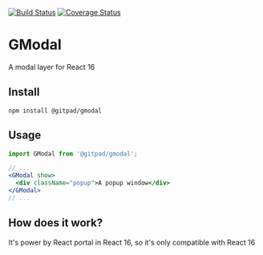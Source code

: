 [![Build Status](https://travis-ci.org/gitpadtech/gmodal.svg?branch=master)](https://travis-ci.org/gitpadtech/gmodal)
[![Coverage Status](https://coveralls.io/repos/github/gitpadtech/gmodal/badge.svg?branch=master)](https://coveralls.io/github/gitpadtech/gmodal?branch=master)

# GModal

A modal layer for React 16

## Install

```shell
npm install @gitpad/gmodal
```

## Usage

```jsx
import GModal from '@gitpad/gmodal';

// ...
<GModal show>
  <div className="popup">A popup window</div>
</GModal>
// ...
```

## How does it work?

It's power by React portal in React 16, so it's only compatible with React 16

